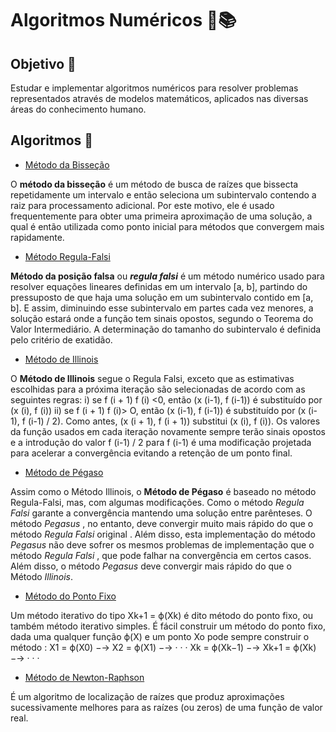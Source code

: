 ﻿# Algoritmos Numéricos 🧮📚

## Objetivo 📝
Estudar e implementar algoritmos numéricos para resolver problemas representados através de modelos matemáticos, aplicados nas diversas áreas do conhecimento humano.

## Algoritmos 📂
- [Método da Bisseção](https://github.com/thaina-gomes/numerical-algorithms/blob/master/algorithms/MetodoBissecao.c) 

O **método da bisseção**  é um método de busca de raízes que bissecta repetidamente um intervalo e então seleciona um subintervalo contendo a raiz para processamento adicional. Por este motivo, ele é usado frequentemente para obter uma primeira aproximação de uma solução, a qual é então utilizada como ponto inicial para métodos que convergem mais rapidamente.

- [Método Regula-Falsi](https://github.com/thaina-gomes/numerical-algorithms/blob/master/algorithms/MetodoRegulaFalsi.c)

**Método da posição falsa** ou _**regula falsi**_ é um método numérico usado para resolver equações lineares definidas em um intervalo [a, b], partindo do pressuposto de que haja uma solução em um subintervalo contido em [a, b]. E assim, diminuindo esse subintervalo em partes cada vez menores, a solução estará onde a função tem sinais opostos, segundo o Teorema do Valor Intermediário. A determinação do tamanho do subintervalo é definida pelo critério de exatidão.

- [Método de Illinois](https://github.com/thaina-gomes/numerical-algorithms/blob/master/algorithms/MetodoIllinois.c)

O **Método de Illinois** segue o Regula Falsi, exceto que as estimativas escolhidas para a próxima iteração são selecionadas de acordo com as seguintes regras:
i) se f (i + 1) f (i) <0, então (x (i-1), f (i-1)) é substituído por (x (i), f (i))
ii) se f (i + 1) f (i)> O, então (x (i-1), f (i-1)) é substituído por (x (i-1), f (i-1) / 2).
Como antes, (x (i + 1), f (i + 1)) substitui (x (i), f (i)). Os valores da função usados em cada iteração novamente sempre terão sinais opostos e a introdução do valor f (i-1) / 2 para f (i-1) é uma modificação projetada para acelerar a convergência evitando a retenção de um ponto final.

- [Método de Pégaso](https://github.com/thaina-gomes/numerical-algorithms/blob/master/algorithms/MetodoPegaso.c)

Assim como o Método Illinois, o **Método de Pégaso** é baseado no método Regula-Falsi, mas, com algumas modificações.
Como o método _Regula Falsi_ garante a convergência  mantendo uma solução entre parênteses. O método _Pegasus_ , no entanto, deve convergir muito mais rápido do que o método _Regula Falsi_ original . Além disso, esta implementação do método _Pegasus_ não deve sofrer os mesmos problemas de implementação que o método _Regula Falsi_ , que pode falhar na convergência em certos casos. Além disso, o método _Pegasus_ deve convergir mais rápido do que o Método _Illinois_.

- [Método do Ponto Fixo](https://github.com/thaina-gomes/numerical-algorithms/blob/master/algorithms/MetodoPontoFixo.c)

Um método iterativo do tipo Xk+1 = ϕ(Xk) é dito método do ponto fixo, ou também método iterativo simples. É fácil construir um método do ponto fixo, dada uma qualquer função ϕ(X) e um ponto Xo pode sempre construir o método : 
X1 = ϕ(X0) −→ X2 = ϕ(X1) −→ · · · Xk = ϕ(Xk−1) −→ Xk+1 = ϕ(Xk) −→ · · ·

- [Método de Newton-Raphson](https://github.com/thaina-gomes/numerical-algorithms/blob/master/algorithms/MetodoNewtonRaphson.c)

É um algoritmo de localização de raízes que produz aproximações sucessivamente melhores para as raízes (ou zeros) de uma função de valor real. 
